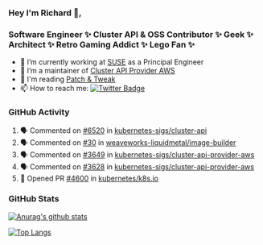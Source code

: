 ### Hey I'm Richard 👋, 

<h3 align="left">Software Engineer ✨ Cluster API & OSS Contributor ✨ Geek ✨ Architect ✨ Retro Gaming Addict ✨ Lego Fan ✨</h3>

- 🔭 I’m currently working at [SUSE](https://www.suse.com/) as a Principal Engineer
- 👯 I’m a maintainer of [Cluster API Provider AWS](https://github.com/kubernetes-sigs/cluster-api-provider-aws)
- 💬 I'm reading [Patch & Tweak](https://bjooks.com/products/patch-tweak-exploring-modular-synthesis)
- 📫 How to reach me: [![Twitter Badge](https://img.shields.io/badge/-@fruit_case-00acee?style=flat&logo=Twitter&logoColor=white)](https://twitter.com/intent/follow?screen_name=fruit_case "Follow on Twitter")

### GitHub Activity 

<!--START_SECTION:activity-->
1. 🗣 Commented on [#6520](https://github.com/kubernetes-sigs/cluster-api/issues/6520) in [kubernetes-sigs/cluster-api](https://github.com/kubernetes-sigs/cluster-api)
2. 🗣 Commented on [#30](https://github.com/weaveworks-liquidmetal/image-builder/issues/30) in [weaveworks-liquidmetal/image-builder](https://github.com/weaveworks-liquidmetal/image-builder)
3. 🗣 Commented on [#3649](https://github.com/kubernetes-sigs/cluster-api-provider-aws/issues/3649) in [kubernetes-sigs/cluster-api-provider-aws](https://github.com/kubernetes-sigs/cluster-api-provider-aws)
4. 🗣 Commented on [#3628](https://github.com/kubernetes-sigs/cluster-api-provider-aws/issues/3628) in [kubernetes-sigs/cluster-api-provider-aws](https://github.com/kubernetes-sigs/cluster-api-provider-aws)
5. 💪 Opened PR [#4600](https://github.com/kubernetes/k8s.io/pull/4600) in [kubernetes/k8s.io](https://github.com/kubernetes/k8s.io)
<!--END_SECTION:activity-->

### GitHub Stats

[![Anurag's github stats](https://github-readme-stats.vercel.app/api?username=richardcase&count_private=true&show_icons=true)](https://github.com/anuraghazra/github-readme-stats)

[![Top Langs](https://github-readme-stats.vercel.app/api/top-langs/?username=richardcase&hide=html&layout=compact)](https://github.com/anuraghazra/github-readme-stats)
